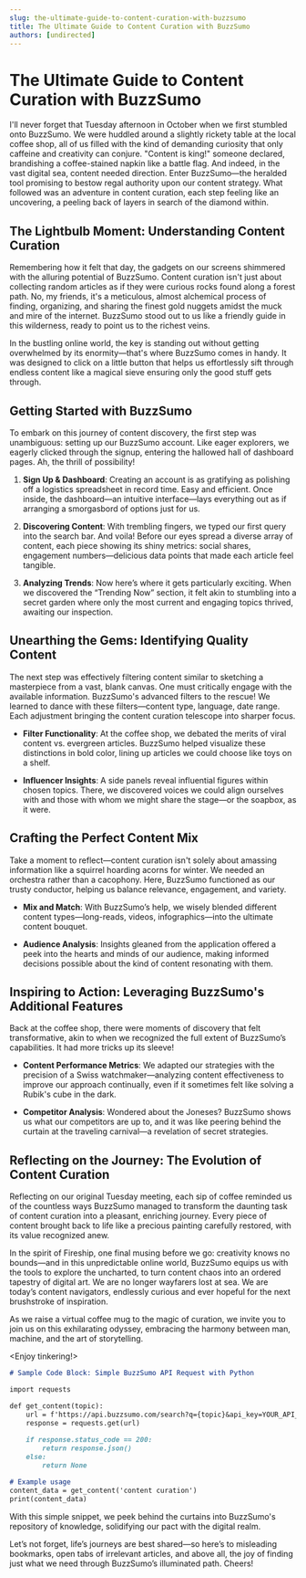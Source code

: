 ```yaml
---
slug: the-ultimate-guide-to-content-curation-with-buzzsumo
title: The Ultimate Guide to Content Curation with BuzzSumo
authors: [undirected]
---
```



# The Ultimate Guide to Content Curation with BuzzSumo

I'll never forget that Tuesday afternoon in October when we first stumbled onto BuzzSumo. We were huddled around a slightly rickety table at the local coffee shop, all of us filled with the kind of demanding curiosity that only caffeine and creativity can conjure. "Content is king!" someone declared, brandishing a coffee-stained napkin like a battle flag. And indeed, in the vast digital sea, content needed direction. Enter BuzzSumo—the heralded tool promising to bestow regal authority upon our content strategy. What followed was an adventure in content curation, each step feeling like an uncovering, a peeling back of layers in search of the diamond within. 

## The Lightbulb Moment: Understanding Content Curation

Remembering how it felt that day, the gadgets on our screens shimmered with the alluring potential of BuzzSumo. Content curation isn't just about collecting random articles as if they were curious rocks found along a forest path. No, my friends, it's a meticulous, almost alchemical process of finding, organizing, and sharing the finest gold nuggets amidst the muck and mire of the internet. BuzzSumo stood out to us like a friendly guide in this wilderness, ready to point us to the richest veins.

In the bustling online world, the key is standing out without getting overwhelmed by its enormity—that's where BuzzSumo comes in handy. It was designed to click on a little button that helps us effortlessly sift through endless content like a magical sieve ensuring only the good stuff gets through.

## Getting Started with BuzzSumo

To embark on this journey of content discovery, the first step was unambiguous: setting up our BuzzSumo account. Like eager explorers, we eagerly clicked through the signup, entering the hallowed hall of dashboard pages. Ah, the thrill of possibility!

1. **Sign Up & Dashboard**: Creating an account is as gratifying as polishing off a logistics spreadsheet in record time. Easy and efficient. Once inside, the dashboard—an intuitive interface—lays everything out as if arranging a smorgasbord of options just for us.

2. **Discovering Content**: With trembling fingers, we typed our first query into the search bar. And voila! Before our eyes spread a diverse array of content, each piece showing its shiny metrics: social shares, engagement numbers—delicious data points that made each article feel tangible.

3. **Analyzing Trends**: Now here’s where it gets particularly exciting. When we discovered the “Trending Now” section, it felt akin to stumbling into a secret garden where only the most current and engaging topics thrived, awaiting our inspection.

## Unearthing the Gems: Identifying Quality Content

The next step was effectively filtering content similar to sketching a masterpiece from a vast, blank canvas. One must critically engage with the available information. BuzzSumo's advanced filters to the rescue! We learned to dance with these filters—content type, language, date range. Each adjustment bringing the content curation telescope into sharper focus.

- **Filter Functionality**: At the coffee shop, we debated the merits of viral content vs. evergreen articles. BuzzSumo helped visualize these distinctions in bold color, lining up articles we could choose like toys on a shelf.

- **Influencer Insights**: A side panels reveal influential figures within chosen topics. There, we discovered voices we could align ourselves with and those with whom we might share the stage—or the soapbox, as it were.

## Crafting the Perfect Content Mix

Take a moment to reflect—content curation isn't solely about amassing information like a squirrel hoarding acorns for winter. We needed an orchestra rather than a cacophony. Here, BuzzSumo functioned as our trusty conductor, helping us balance relevance, engagement, and variety.

- **Mix and Match**: With BuzzSumo’s help, we wisely blended different content types—long-reads, videos, infographics—into the ultimate content bouquet. 

- **Audience Analysis**: Insights gleaned from the application offered a peek into the hearts and minds of our audience, making informed decisions possible about the kind of content resonating with them.

## Inspiring to Action: Leveraging BuzzSumo's Additional Features

Back at the coffee shop, there were moments of discovery that felt transformative, akin to when we recognized the full extent of BuzzSumo’s capabilities. It had more tricks up its sleeve! 

- **Content Performance Metrics**: We adapted our strategies with the precision of a Swiss watchmaker—analyzing content effectiveness to improve our approach continually, even if it sometimes felt like solving a Rubik's cube in the dark.

- **Competitor Analysis**: Wondered about the Joneses? BuzzSumo shows us what our competitors are up to, and it was like peering behind the curtain at the traveling carnival—a revelation of secret strategies.

## Reflecting on the Journey: The Evolution of Content Curation

Reflecting on our original Tuesday meeting, each sip of coffee reminded us of the countless ways BuzzSumo managed to transform the daunting task of content curation into a pleasant, enriching journey. Every piece of content brought back to life like a precious painting carefully restored, with its value recognized anew.

In the spirit of Fireship, one final musing before we go: creativity knows no bounds—and in this unpredictable online world, BuzzSumo equips us with the tools to explore the uncharted, to turn content chaos into an ordered tapestry of digital art. We are no longer wayfarers lost at sea. We are today’s content navigators, endlessly curious and ever hopeful for the next brushstroke of inspiration.

As we raise a virtual coffee mug to the magic of curation, we invite you to join us on this exhilarating odyssey, embracing the harmony between man, machine, and the art of storytelling.

<Enjoy tinkering!>

```markdown
# Sample Code Block: Simple BuzzSumo API Request with Python

import requests

def get_content(topic):
    url = f'https://api.buzzsumo.com/search?q={topic}&api_key=YOUR_API_KEY'
    response = requests.get(url)
    
    if response.status_code == 200:
        return response.json()
    else:
        return None

# Example usage
content_data = get_content('content curation')
print(content_data)
```

With this simple snippet, we peek behind the curtains into BuzzSumo's repository of knowledge, solidifying our pact with the digital realm.

Let’s not forget, life’s journeys are best shared—so here’s to misleading bookmarks, open tabs of irrelevant articles, and above all, the joy of finding just what we need through BuzzSumo’s illuminated path. Cheers!